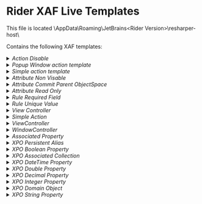 # Rider XAF Live Templates

This file is located <User>\AppData\Roaming\JetBrains\<Rider Version>\resharper-host\

Contains the following XAF templates:

<details>
  <summary><i>Action Disable</i></summary>
  Live Code template: <b>actdisable</b>
</details>
<details>
  <summary><i>Popup Window action template</i></summary>
  Live Code template: <b>actpopw</b>
</details>
<details>
  <summary><i>Simple action template</i></summary>
  Live Code template: <b>actsmpl</b>
</details>

<details>
  <summary><i>Attribute Non Visable</i></summary>
  Live Code template: <b>attnv</b>
</details>
<details>
  <summary><i>Attribute Commit Parent ObjectSpace</i></summary>
  Live Code template: <b>attpos</b>
</details>
<details>
  <summary><i>Attribute Read Only</i></summary>
  Live Code template: <b>attro</b>
</details>
<details>
  <summary><i>Rule Required Field</i></summary>
  Live Code template: <b>rrf</b>
</details>
<details>
  <summary><i>Rule Unique Value</i></summary>
  Live Code template: <b>ruv</b>
</details>
<details>
  <summary><i>View Controller</i></summary>
  Live Code template: <b>vwctrl</b>
</details>
<details>
  <summary><i>Simple Action</i></summary>
  Live Code template: <b>xas</b>
</details>
<details>
  <summary><i>ViewController</i></summary>
  Live Code template: <b>xcv</b>
</details>
<details>
  <summary><i>WindowController</i></summary>
  Live Code template: <b>xcw</b>
</details>
<details>
  <summary><i>Associated Property</i></summary>
  Live Code template: <b>xpa</b>
</details>
<details>
  <summary><i>XPO Persistent Alias</i></summary>
  Live Code template: <b>xpalias</b>
</details>
<details>
  <summary><i>XPO Boolean Property</i></summary>
  Live Code template: <b>xpb</b>
</details>
<details>
  <summary><i>XPO Associated Collection</i></summary>
  Live Code template: <b>xpcl</b>
</details>
<details>
  <summary><i>XPO DateTime Property</i></summary>
  Live Code template: <b>xpd8</b>
</details>
<details>
  <summary><i>XPO Double Property</i></summary>
  Live Code template: <b>xpdbl</b>
</details>
<details>
  <summary><i>XPO Decimal Property</i></summary>
  Live Code template: <b>xpdec</b>
</details>
<details>
  <summary><i>XPO Integer Property</i></summary>
  Live Code template: <b>xpi</b>
</details>
<details>
  <summary><i>XPO Domain Object</i></summary>
  Live Code template: <b>xpo</b>
</details>
<details>
  <summary><i>XPO String Property</i></summary>
  Live Code template: <b>xps</b>
</details>
